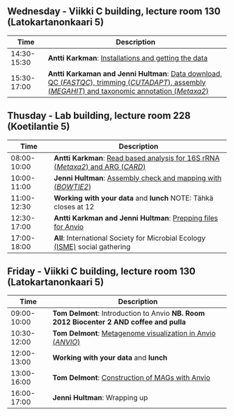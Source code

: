 ## Wednesday - Viikki C building, lecture room 130 (Latokartanonkaari 5)
| Time | Description |
| --- | --- |
| 14:30-15:30 | **Antti Karkman**: [Installations and getting the data](https://github.com/INNUENDOCON/MicrobialGenomeMetagenomeCourse/blob/master/MetagenomeInstallations.md)|
| 15:30-17:00 | **Antti Karkaman and Jenni Hultman**: [Data download, QC (*FASTQC*), trimming (*CUTADAPT*), assembly (*MEGAHIT*) and taxonomic annotation (*Metaxa2*)](https://github.com/INNUENDOCON/MicrobialGenomeMetagenomeCourse/blob/master/MetagenomePart1.md)|

## Thusday - Lab building, lecture room 228 (Koetilantie 5)
| Time | Description |
| --- | --- |
| 08:00-10:00 | **Antti Karkman**: [Read based analysis for 16S rRNA (*Metaxa2*) and ARG (*CARD*)](https://github.com/INNUENDOCON/MicrobialGenomeMetagenomeCourse/blob/master/MetagenomePart2.md) |
| 10:00-11:00 | **Jenni Hultman**: [Assembly check and mapping with (*BOWTIE2*)](https://github.com/INNUENDOCON/MicrobialGenomeMetagenomeCourse/blob/master/MetagenomePart3.md) |
| 11:00-12:30 | **Working with your data** and **lunch** NOTE: Tähkä closes at 12 |
| 12:30-17:00 | **Antti Karkman and Jenni Hultman**: [Prepping files for Anvio](https://github.com/INNUENDOCON/MicrobialGenomeMetagenomeCourse/blob/master/MetagenomePart3.md) |
| 17:00-18:00 | **All**: International Society for Microbial Ecology [(ISME)](https://isme17.isme-microbes.org) social gathering |


## Friday - Viikki C building, lecture room 130 (Latokartanonkaari 5)
| Time | Description |
| --- | --- |
| 09:00-10:00 | **Tom Delmont**: Introduction to Anvio **NB. Room 2012 Biocenter 2 AND coffee and pulla** |
| 10:30-12:00 | **Tom Delmont**: [Metagenome visualization in Anvio (*ANVIO*)](https://github.com/INNUENDOCON/MicrobialGenomeMetagenomeCourse/blob/master/MetagenomePart4.md) |
| 12:00-13:00 | **Working with your data** and **lunch** |
| 13:00-16:00 | **Tom Delmont**: [Construction of MAGs with Anvio](https://github.com/INNUENDOCON/MicrobialGenomeMetagenomeCourse/blob/master/MetagenomePart4.md) |
| 16:00-17:00 | **Jenni Hultman**: Wrapping up |
